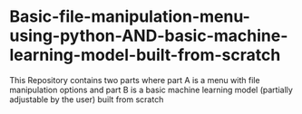 # Basic-file-manipulation-menu-using-python-AND-basic-machine-learning-model-built-from-scratch
This Repository contains two parts where part A is a menu with file manipulation options and part B is a basic machine learning model (partially adjustable by the user) built from scratch
